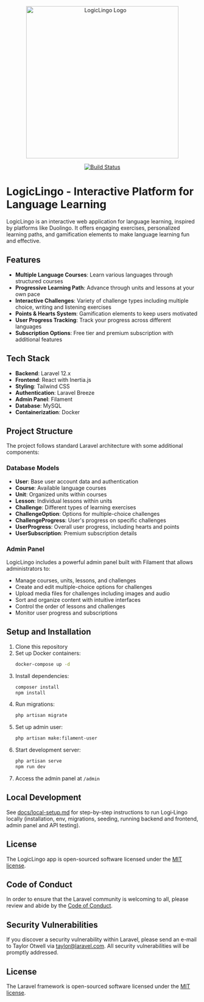 <p align="center">
<img src="https://example.com/logiclingo-logo.png" width="400" alt="LogicLingo Logo">
</p>

<p align="center">
<a href="https://github.com/your-username/LogicLingo/actions"><img src="https://github.com/your-username/LogicLingo/workflows/tests/badge.svg" alt="Build Status"></a>
</p>

# LogicLingo - Interactive Platform for Language Learning

LogicLingo is an interactive web application for language learning, inspired by platforms like Duolingo. It offers engaging exercises, personalized learning paths, and gamification elements to make language learning fun and effective.

## Features

- **Multiple Language Courses**: Learn various languages through structured courses
- **Progressive Learning Path**: Advance through units and lessons at your own pace
- **Interactive Challenges**: Variety of challenge types including multiple choice, writing and listening exercises
- **Points & Hearts System**: Gamification elements to keep users motivated
- **User Progress Tracking**: Track your progress across different languages
- **Subscription Options**: Free tier and premium subscription with additional features

## Tech Stack

- **Backend**: Laravel 12.x
- **Frontend**: React with Inertia.js
- **Styling**: Tailwind CSS
- **Authentication**: Laravel Breeze
- **Admin Panel**: Filament
- **Database**: MySQL
- **Containerization**: Docker

## Project Structure

The project follows standard Laravel architecture with some additional components:

### Database Models

- **User**: Base user account data and authentication
- **Course**: Available language courses
- **Unit**: Organized units within courses
- **Lesson**: Individual lessons within units
- **Challenge**: Different types of learning exercises
- **ChallengeOption**: Options for multiple-choice challenges
- **ChallengeProgress**: User's progress on specific challenges
- **UserProgress**: Overall user progress, including hearts and points
- **UserSubscription**: Premium subscription details

### Admin Panel

LogicLingo includes a powerful admin panel built with Filament that allows administrators to:

- Manage courses, units, lessons, and challenges
- Create and edit multiple-choice options for challenges
- Upload media files for challenges including images and audio
- Sort and organize content with intuitive interfaces
- Control the order of lessons and challenges
- Monitor user progress and subscriptions

## Setup and Installation

1. Clone this repository
2. Set up Docker containers:
   ```bash
   docker-compose up -d
   ```
3. Install dependencies:
   ```bash
   composer install
   npm install
   ```
4. Run migrations:
   ```bash
   php artisan migrate
   ```
5. Set up admin user:
   ```bash
   php artisan make:filament-user
   ```
6. Start development server:
   ```bash
   php artisan serve
   npm run dev
   ```
7. Access the admin panel at `/admin`

## Local Development

See [docs/local-setup.md](docs/local-setup.md) for step-by-step instructions to run Logi‑Lingo locally (installation, env, migrations, seeding, running backend and frontend, admin panel and API testing).

## License

The LogicLingo app is open-sourced software licensed under the [MIT license](https://opensource.org/licenses/MIT).

## Code of Conduct

In order to ensure that the Laravel community is welcoming to all, please review and abide by the [Code of Conduct](https://laravel.com/docs/contributions#code-of-conduct).

## Security Vulnerabilities

If you discover a security vulnerability within Laravel, please send an e-mail to Taylor Otwell via [taylor@laravel.com](mailto:taylor@laravel.com). All security vulnerabilities will be promptly addressed.

## License

The Laravel framework is open-sourced software licensed under the [MIT license](https://opensource.org/licenses/MIT).
